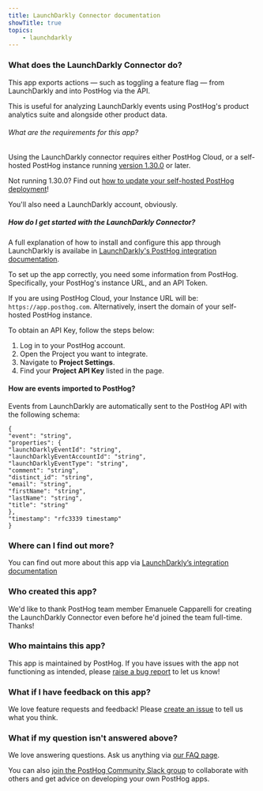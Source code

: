 ```yaml
---
title: LaunchDarkly Connector documentation
showTitle: true
topics:
    - launchdarkly
---
```


### What does the LaunchDarkly Connector do?
This app exports actions — such as toggling a feature flag —  from LaunchDarkly and into PostHog via the API. 

This is useful for analyzing LaunchDarkly events using PostHog's product analytics suite and alongside other product data.

###### What are the requirements for this app?
Using the LaunchDarkly connector requires either PostHog Cloud, or a self-hosted PostHog instance running [version 1.30.0](https://posthog.com/blog/the-posthog-array-1-30-0) or later. 

Not running 1.30.0? Find out [how to update your self-hosted PostHog deployment](https://posthog.com/docs/self-host/configure/upgrading-posthog)!

You'll also need a LaunchDarkly account, obviously.

##### How do I get started with the LaunchDarkly Connector?

A full explanation of how to install and configure this app through LaunchDarkly is availabe in [LaunchDarkly's PostHog integration documentation](https://docs.launchdarkly.com/integrations/posthog).

To set up the app correctly, you need some information from PostHog. Specifically, your PostHog's instance URL, and an API Token.

If you are using PostHog Cloud, your Instance URL will be: `https://app.posthog.com`. Alternatively, insert the domain of your self-hosted PostHog instance.

To obtain an API Key, follow the steps below:

1. Log in to your PostHog account.
2. Open the Project you want to integrate.
3. Navigate to **Project Settings**.
4. Find your **Project API Key** listed in the page.

#### How are events imported to PostHog?
Events from LaunchDarkly are automatically sent to the PostHog API with the following schema:

```
{
"event": "string",
"properties": {
"launchDarklyEventId": "string",
"launchDarklyEventAccountId": "string",
"launchDarklyEventType": "string",
"comment": "string",
"distinct_id": "string",
"email": "string",
"firstName": "string",
"lastName": "string",
"title": "string"
},
"timestamp": "rfc3339 timestamp"
}
```

### Where can I find out more?
You can find out more about this app via [LaunchDarkly’s integration documentation](https://docs.launchdarkly.com/integrations)

### Who created this app?
We'd like to thank PostHog team member Emanuele Capparelli for creating the LaunchDarkly Connector even before he'd joined the team full-time. Thanks!

### Who maintains this app?
This app is maintained by PostHog. If you have issues with the app not functioning as intended, please [raise a bug report](https://github.com/PostHog/posthog/issues/new?assignees=&labels=bug&template=bug_report.md) to let us know!

### What if I have feedback on this app?
We love feature requests and feedback! Please [create an issue](https://github.com/PostHog/posthog/issues/new?assignees=&labels=enhancement%2C+feature&template=feature_request.md) to tell us what you think. 

### What if my question isn't answered above?
We love answering questions. Ask us anything via [our FAQ page](/questions).

You can also [join the PostHog Community Slack group](/slack) to collaborate with others and get advice on developing your own PostHog apps.